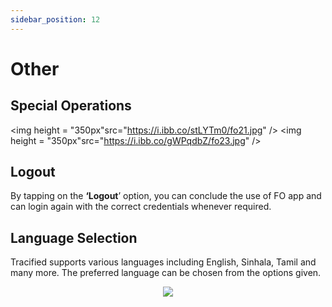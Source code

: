 ```yaml
---
sidebar_position: 12
---
```


# Other

## Special Operations

<p align="center">

<img height = "350px"src="https://i.ibb.co/stLYTm0/fo21.jpg" /> <img height = "350px"src="https://i.ibb.co/gWPqdbZ/fo23.jpg" /> 
</p>



## Logout

By tapping on the **‘Logout**’ option, you can conclude the use of FO app and can login again with the correct credentials whenever required.

## Language Selection

Tracified supports various languages including English, Sinhala, Tamil and many more. The preferred language can be chosen from the options given.

<p align="center">
<img src="https://i.ibb.co/47C8vQq/fo33.jpg" /> 
</p>


<DocsRating pageName="certificates"/>
